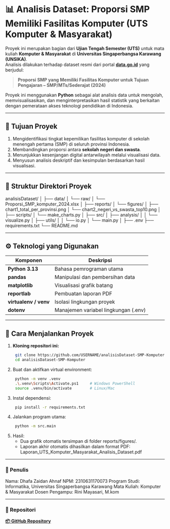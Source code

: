 # 📊 Analisis Dataset: Proporsi SMP Memiliki Fasilitas Komputer (UTS Komputer & Masyarakat)

Proyek ini merupakan bagian dari **Ujian Tengah Semester (UTS)** untuk mata kuliah **Komputer & Masyarakat** di **Universitas Singaperbangsa Karawang (UNSIKA)**.  
Analisis dilakukan terhadap dataset resmi dari portal **[data.go.id](https://data.go.id)** yang berjudul:

> **Proporsi SMP yang Memiliki Fasilitas Komputer untuk Tujuan Pengajaran – SMP/MTs/Sederajat (2024)**

Proyek ini menggunakan **Python** sebagai alat analisis data untuk mengolah, memvisualisasikan, dan menginterpretasikan hasil statistik yang berkaitan dengan pemerataan akses teknologi pendidikan di Indonesia.

---

## 🧭 Tujuan Proyek

1. Mengidentifikasi tingkat kepemilikan fasilitas komputer di sekolah menengah pertama (SMP) di seluruh provinsi Indonesia.  
2. Membandingkan proporsi antara **sekolah negeri dan swasta**.  
3. Menunjukkan kesenjangan digital antarwilayah melalui visualisasi data.  
4. Menyusun analisis deskriptif dan kesimpulan berdasarkan hasil visualisasi.

---

## 🧩 Struktur Direktori Proyek
analisisDataset/
│
├── data/
│ └── raw/
│ └── Proporsi_SMP_komputer_2024.xlsx
│
├── reports/
│ └── figures/
│ ├── chart1_total_per_provinsi.png
│ └── chart2_negeri_vs_swasta_top10.png
│
├── scripts/
│ └── make_charts.py
│
├── src/
│ ├── analysis/
│ │ └── visualize.py
│ ├── utils/
│ │ └── io.py
│ └── main.py
│
├── .env
├── requirements.txt
└── README.md

---

## ⚙️ Teknologi yang Digunakan

| Komponen | Deskripsi |
|----------|------------|
| **Python 3.13** | Bahasa pemrograman utama |
| **pandas** | Manipulasi dan pembersihan data |
| **matplotlib** | Visualisasi grafik batang |
| **reportlab** | Pembuatan laporan PDF |
| **virtualenv / venv** | Isolasi lingkungan proyek |
| **dotenv** | Manajemen variabel lingkungan (.env) |

---

## 🚀 Cara Menjalankan Proyek

1. **Kloning repositori ini:**
   ```bash
    git clone https://github.com/USERNAME/analisisDataset-SMP-Komputer.git
    cd analisisDataset-SMP-Komputer
   ```
2. Buat dan aktifkan virtual environment:
   ```bash
    python -m venv .venv
    .\.venv\Scripts\Activate.ps1     # Windows PowerShell
    source .venv/bin/activate        # Linux/Mac
   ```
4. Instal dependensi:
   ```bash
    pip install -r requirements.txt
   ```
6. Jalankan program utama:
   ```bash
    python -m src.main
   ```
8. Hasil:
   - Dua grafik otomatis tersimpan di folder reports/figures/.
   - Laporan akhir otomatis dihasilkan dalam format PDF:
     Laporan_UTS_Komputer_Masyarakat_Analisis_Dataset.pdf

---

### 👤 Penulis

Nama: Dhafa Zaidan Ahnaf
NPM: 2310631170073
Program Studi: Informatika, Universitas Singaperbangsa Karawang
Mata Kuliah: Komputer & Masyarakat
Dosen Pengampu: Rini Mayasari, M.kom

---

### 🔗 Repositori

**[📦 GitHub Repository]([https://data.go.id](https://github.com/dhafazaidan/analisisDataset-Komas-SMP-Komputer))**




